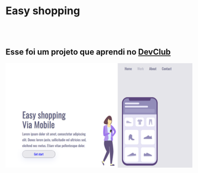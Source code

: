 <h1>Easy shopping</h1>
<br>
<br>
<h2>Esse foi um projeto que aprendi no <a href="https://rodolfomori.com.br/DevClub">DevClub</a></h2>

<img src="https://github.com/Vaalsnord/Easy-shop01/blob/main/Pro01/img/Captura%20de%20tela%20de%202025-08-28%2020-52-26.png?raw=true">
